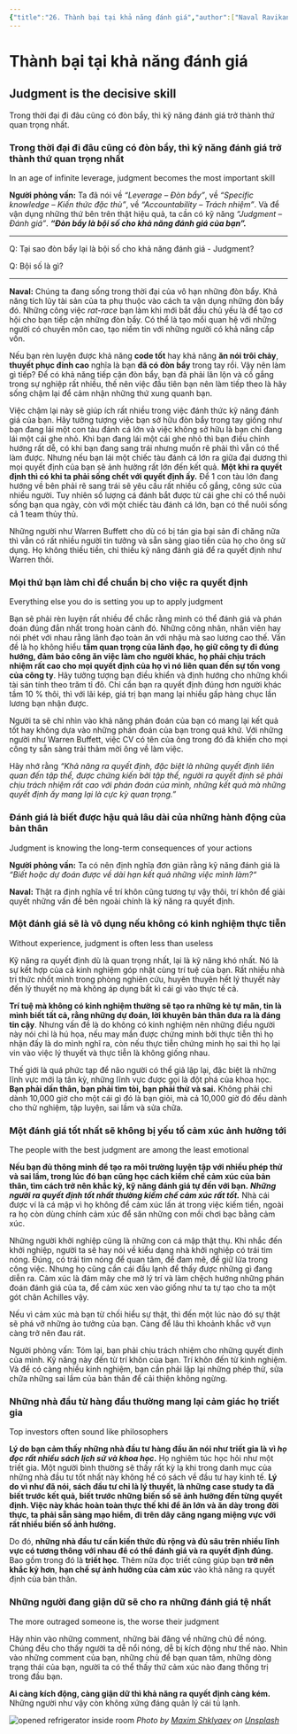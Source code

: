 ```yaml
---
{"title":"26. Thành bại tại khả năng đánh giá","author":["Naval Ravikant"],"type":null,"category":"finance","related":["[[💸 Làm giàu không cần may mắn]]"],"word-count":null,"dg-publish":true,"dg-hide":true,"tags":["publish","Naval-Ravikant","finance","rich"],"permalink":"/26-thanh-bai-tai-kha-nang-danh-gia/","hide":true,"dgPassFrontmatter":true}
---
```


# Thành bại tại khả năng đánh giá

## Judgment is the decisive skill  

Trong thời đại đi đâu cũng có đòn bẩy, thì kỹ năng đánh giá trở thành thứ quan trọng nhất.

### Trong thời đại đi đâu cũng có đòn bẩy, thì kỹ năng đánh giá trở thành thứ quan trọng nhất
In an age of infinite leverage, judgment becomes the most important skill  

**Người phỏng vấn:** Ta đã nói về *“Leverage – Đòn bẩy”*, về *“Specific knowledge – Kiến thức đặc thù”*, về *“Accountability – Trách nhiệm”*. Và để vận dụng những thứ bên trên thật hiệu quả, ta cần có kỹ năng *“Judgment – Đánh giá”*. ***“Đòn bẩy là bội số cho khả năng đánh giá của bạn”.***

---
Q: Tại sao đòn bẩy lại là bội số cho khả năng đánh giá - Judgment?

Q: Bội số là gì?

---

**Naval:** Chúng ta đang sống trong thời đại của vô hạn những đòn bẩy. Khả năng tích lũy tài sản của ta phụ thuộc vào cách ta vận dụng những đòn bẩy đó. Những công việc *rat-race* bạn làm khi mới bắt đầu chủ yếu là để tạo cơ hội cho bạn tiếp cận những đòn bẩy. Có thể là tạo mối quan hệ với những người có chuyên môn cao, tạo niềm tin với những người có khả năng cấp vốn.

Nếu bạn rèn luyện được khả năng **code tốt** hay khả năng **ăn nói trôi chảy**, **thuyết phục đỉnh cao** nghĩa là bạn **đã có đòn bẩy** trong tay rồi. Vậy nên làm gì tiếp? Để có khả năng tiếp cận đòn bẩy, bạn đã phải lăn lộn và cố gắng trong sự nghiệp rất nhiều, thế nên việc đầu tiên bạn nên làm tiếp theo là hãy sống chậm lại để cảm nhận những thứ xung quanh bạn.

Việc chậm lại này sẽ giúp ích rất nhiều trong việc đánh thức kỹ năng đánh giá của bạn. Hãy tưởng tượng việc bạn sở hữu đòn bẩy trong tay giống như bạn đang lái một con tàu đánh cá lớn và việc không sở hữu là bạn chỉ đang lái một cái ghe nhỏ. Khi bạn đang lái một cái ghe nhỏ thì bạn điều chỉnh hướng rất dễ, có khi bạn đang sang trái nhưng muốn rẽ phải thì vẫn có thể làm được. Nhưng nếu bạn lái một chiếc tàu đánh cá lớn ra giữa đại dương thì mọi quyết định của bạn sẽ ảnh hưởng rất lớn đến kết quả. **Một khi ra quyết định thì có khi ta phải sống chết với quyết định ấy.** Để 1 con tàu lớn đang hướng về bên phải rẽ sang trái sẽ yêu cầu rất nhiều cố gắng, công sức của nhiều người. Tuy nhiên số lượng cá đánh bắt được từ cái ghe chỉ có thể nuôi sống bạn qua ngày, còn với một chiếc tàu đánh cá lớn, bạn có thể nuôi sống cả 1 team thủy thủ.

Những người như Warren Buffett cho dù có bị tán gia bại sản đi chăng nữa thì vẫn có rất nhiều người tin tưởng và sẵn sàng giao tiền của họ cho ông sử dụng. Họ không thiếu tiền, chỉ thiếu kỹ năng đánh giá để ra quyết định như Warren thôi.

### Mọi thứ bạn làm chỉ để chuẩn bị cho việc ra quyết định
Everything else you do is setting you up to apply judgment  

Bạn sẽ phải rèn luyện rất nhiều để chắc rằng mình có thể đánh giá và phán đoán đúng đắn nhất trong hoàn cảnh đó. Những công nhân, nhân viên hay nói phét với nhau rằng lãnh đạo toàn ăn với nhậu mà sao lương cao thế. Vấn đề là họ không hiểu **tầm quan trọng của lãnh đạo, họ giữ công ty đi đúng hướng, đảm bảo công ăn việc làm cho người khác, họ phải chịu trách nhiệm rất cao cho mọi quyết định của họ vì nó liên quan đến sự tồn vong của công ty**. Hãy tưởng tượng bạn điều khiển và định hướng cho những khối tài sản tính theo trăm tỉ đô. Chỉ cần bạn ra quyết định đúng hơn người khác tầm 10 % thôi, thì với lãi kép, giá trị bạn mang lại nhiều gấp hàng chục lần lương bạn nhận được.

Người ta sẽ chỉ nhìn vào khả năng phán đoán của bạn có mang lại kết quả tốt hay không dựa vào những phán đoán của bạn trong quá khứ. Với những người như Warren Buffett, việc CV có tên của ông trong đó đã khiến cho mọi công ty sẵn sàng trải thảm mời ông về làm việc.

Hãy nhớ rằng *“Khả năng ra quyết định, đặc biệt là những quyết định liên quan đến tập thể, được chứng kiến bởi tập thể, người ra quyết định sẽ phải chịu trách nhiệm rất cao với phán đoán của mình, những kết quả mà những quyết định ấy mang lại là cực kỳ quan trọng.”*

### Đánh giá là biết được hậu quả lâu dài của những hành động của bản thân
Judgment is knowing the long-term consequences of your actions

**Người phỏng vấn:** Ta có nên định nghĩa đơn giản rằng kỹ năng đánh giá là *“Biết hoặc dự đoán được về dài hạn kết quả những việc mình làm?“*

**Naval:** Thật ra định nghĩa về trí khôn cũng tương tự vậy thôi, trí khôn để giải quyết những vấn đề bên ngoài chính là kỹ năng ra quyết định.

### Một đánh giá sẽ là vô dụng nếu không có kinh nghiệm thực tiễn
Without experience, judgment is often less than useless

Kỹ năng ra quyết định dù là quan trọng nhất, lại là kỹ năng khó nhất. Nó là sự kết hợp của cả kinh nghiệm góp nhặt cùng trí tuệ của bạn. Rất nhiều nhà tri thức nhốt mình trong phòng nghiên cứu, huyên thuyên hết lý thuyết này đến lý thuyết nọ mà không áp dụng bất kì cái gì vào thực tế cả.

**Trí tuệ mà không có kinh nghiệm thường sẽ tạo ra những kẻ tự mãn, tin là mình biết tất cả, rằng những dự đoán, lời khuyên bản thân đưa ra là đáng tin cậy**. Nhưng vấn đề là do không có kinh nghiệm nên những điều người này nói chỉ là hú họa, nếu may mắn được chứng minh bởi thực tiễn thì họ nhận đấy là do mình nghĩ ra, còn nếu thực tiễn chứng minh họ sai thì họ lại vin vào việc lý thuyết và thực tiễn là không giống nhau.

Thế giới là quá phức tạp để não người có thể giả lập lại, đặc biệt là những lĩnh vực mới lạ tân kỳ, những lĩnh vực được gọi là đột phá của khoa học. **Bạn phải dấn thân, bạn phải tìm tòi, bạn phải thử và sai.** Không phải chỉ dành 10,000 giờ cho một cái gì đó là bạn giỏi, mà cả 10,000 giờ đó đều dành cho thử nghiệm, tập luyện, sai lầm và sửa chữa.

### Một đánh giá tốt nhất sẽ không bị yếu tố cảm xúc ảnh hưởng tới
The people with the best judgment are among the least emotional

**Nếu bạn đủ thông minh để tạo ra môi trường luyện tập với nhiều phép thử và sai lầm, trong lúc đó bạn cũng học cách kiềm chế cảm xúc của bản thân, tìm cách trở nên khắc kỷ, kỹ năng đánh giá tự đến với bạn.** ***Những người ra quyết định tốt nhất thường kiềm chế cảm xúc rất tốt.*** Nhà cái được ví là cá mập vì họ không để cảm xúc lấn át trong việc kiếm tiền, ngoài ra họ còn dùng chính cảm xúc để săn những con mồi chơi bạc bằng cảm xúc.

Những người khởi nghiệp cũng là những con cá mập thật thụ. Khi nhắc đến khởi nghiệp, người ta sẽ hay nói về kiểu dạng nhà khởi nghiệp có trái tim nóng. Đúng, có trái tim nóng để quan tâm, để đam mê, để giữ lửa trong công việc. Nhưng họ cũng cần cái đầu lạnh để thấy được những gì đang diễn ra. Cảm xúc là đám mây che mờ lý trí và làm chệch hướng những phán đoán đánh giá của ta, để cảm xúc xen vào giống như ta tự tạo cho ta một gót chân Achilles vậy.

Nếu vì cảm xúc mà bạn từ chối hiểu sự thật, thì đến một lúc nào đó sự thật sẽ phá vỡ những ảo tưởng của bạn. Càng để lâu thì khoảnh khắc vỡ vụn càng trở nên đau rát.

Người phỏng vấn: Tóm lại, bạn phải chịu trách nhiệm cho những quyết định của mình. Kỹ năng này đến từ trí khôn của bạn. Trí khôn đến từ kinh nghiệm. Và để có càng nhiều kinh nghiệm, bạn cần phải lặp lại những phép thử, sửa chữa những sai lầm của bản thân để cải thiện không ngừng.

### Những nhà đầu từ hàng đầu thường mang lại cảm giác họ triết gia
Top investors often sound like philosophers

**Lý do bạn cảm thấy những nhà đầu tư hàng đầu ăn nói như triết gia là vì *họ đọc rất nhiều sách lịch sử và khoa học*.** Họ nghiêm túc học hỏi như một triết gia. Một người bình thường sẽ thấy rất kỳ lạ khi trong danh mục của những nhà đầu tư tốt nhất này không hề có sách về đầu tư hay kinh tế. **Lý do vì như đã nói, sách đầu tư chỉ là lý thuyết, là những case study ta đã biết trước kết quả, biết trước những biến số sẽ ảnh hưởng đến từng quyết định. Việc này khác hoàn toàn thực thế khi để ăn lớn và ăn dày trong đời thực, ta phải sẵn sàng mạo hiểm, đi trên dây căng ngang miệng vực với rất nhiều biến số ảnh hưởng.**

Do đó, **những nhà đầu tư cần kiến thức đủ rộng và đủ sâu trên nhiều lĩnh vực có tương thông với nhau để có thể đánh giá và ra quyết định đúng.** Bao gồm trong đó là **triết học**. Thêm nữa đọc triết cũng giúp bạn **trở nên khắc kỷ hơn**, **hạn chế sự ảnh hưởng của cảm xúc** vào khả năng ra quyết định của bản thân.

### Những người đang giận dữ sẽ cho ra những đánh giá tệ nhất
The more outraged someone is, the worse their judgment

Hãy nhìn vào những comment, những bài đăng về những chủ đề nóng. Chúng đều cho thấy người ta dễ nổi nóng, dễ bị kích động như thế nào. Nhìn vào những comment của bạn, những chủ đề bạn quan tâm, những dòng trạng thái của bạn, người ta có thể thấy thứ cảm xúc nào đang thống trị trong đầu bạn.

**Ai càng kích động, càng giận dữ thì khả năng ra quyết định càng kém.** Những người như vậy còn không xứng đáng quản lý cái tủ lạnh.

![opened refrigerator inside room](https://images.unsplash.com/photo-1551728365-5718e375630e?crop=entropy&cs=tinysrgb&fit=max&fm=jpg&ixid=M3wzNjAwOTd8MHwxfHNlYXJjaHwxNnx8cmVmcmlnZXJhdG9yfGVufDB8MHx8fDE2OTQwMDcxOTF8MA&ixlib=rb-4.0.3&q=80&w=1080)
*Photo by [Maxim Shklyaev](https://unsplash.com/@shklyaevmax?utm_source=Obsidian%20Image%20Inserter%20Plugin&utm_medium=referral) on [Unsplash](https://unsplash.com/?utm_source=Obsidian%20Image%20Inserter%20Plugin&utm_medium=referral)*
